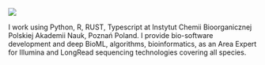 ![](https://github.com/IBCHgenomic/eVaiutilities/blob/main/logo.png)

I work using Python, R, RUST, Typescript at Instytut Chemii Bioorganicznej Polskiej Akademii Nauk, Poznań Poland. I provide bio-software development and deep BioML, algorithms, bioinformatics, as an Area Expert for Illumina and LongRead sequencing technologies covering all species.
